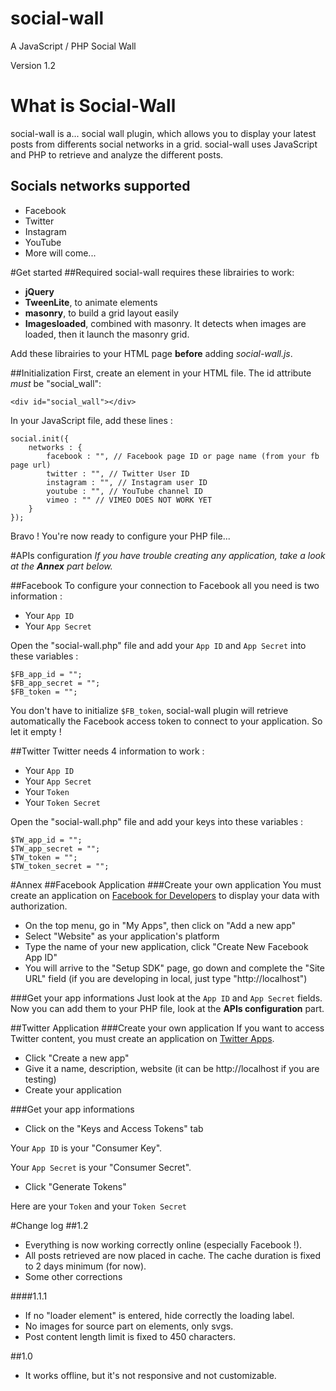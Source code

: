 # social-wall
A JavaScript / PHP Social Wall

Version 1.2

# What is Social-Wall
social-wall is a... social wall plugin, which allows you to display your latest posts from differents social networks in a grid.
social-wall uses JavaScript and PHP to retrieve and analyze the different posts.
## Socials networks supported
* Facebook
* Twitter
* Instagram
* YouTube
* More will come...

#Get started
##Required
social-wall requires these librairies to work:
* **jQuery**
* **TweenLite**, to animate elements
* **masonry**, to build a grid layout easily
* **Imagesloaded**, combined with masonry. It detects when images are loaded, then it launch the masonry grid.

Add these librairies to your HTML page **before** adding _social-wall.js_.

##Initialization
First, create an element in your HTML file. The id attribute _must_ be "social_wall":
```
<div id="social_wall"></div>
```

In your JavaScript file, add these lines :
```
social.init({
	networks : {
		facebook : "", // Facebook page ID or page name (from your fb page url)
		twitter : "", // Twitter User ID
		instagram : "", // Instagram user ID
		youtube : "", // YouTube channel ID
		vimeo : "" // VIMEO DOES NOT WORK YET
	}
});
```

Bravo ! You're now ready to configure your PHP file...

#APIs configuration
_If you have trouble creating any application, take a look at the **Annex** part below._

##Facebook
To configure your connection to Facebook all you need is two information :
* Your `App ID`
* Your `App Secret`

Open the "social-wall.php" file and add your `App ID` and `App Secret` into these variables :
```
$FB_app_id = "";
$FB_app_secret = "";
$FB_token = "";
```
You don't have to initialize `$FB_token`, social-wall plugin will retrieve automatically the Facebook access token to connect to your application. So let it empty !

##Twitter
Twitter needs 4 information to work :
* Your `App ID`
* Your `App Secret`
* Your `Token`
* Your `Token Secret`

Open the "social-wall.php" file and add your keys into these variables :
```
$TW_app_id = "";
$TW_app_secret = "";
$TW_token = "";
$TW_token_secret = "";
```

#Annex
##Facebook Application
###Create your own application
You must create an application on [Facebook for Developers](https://developers.facebook.com/) to display your data with authorization.
* On the top menu, go in "My Apps", then click on "Add a new app"
* Select "Website" as your application's platform
* Type the name of your new application, click "Create New Facebook App ID"
* You will arrive to the "Setup SDK" page, go down and complete the "Site URL" field (if you are developing in local, just type "http://localhost")

###Get your app informations
Just look at the `App ID` and `App Secret` fields. Now you can add them to your PHP file, look at the **APIs configuration** part.

##Twitter Application
###Create your own application
If you want to access Twitter content, you must create an application on [Twitter Apps](https://apps.twitter.com/).
* Click "Create a new app"
* Give it a name, description, website (it can be http://localhost if you are testing)
* Create your application

###Get your app informations
* Click on the "Keys and Access Tokens" tab

Your `App ID` is your "Consumer Key".

Your `App Secret` is your "Consumer Secret".

* Click "Generate Tokens"

Here are your `Token` and your `Token Secret`

#Change log
##1.2
* Everything is now working correctly online (especially Facebook !).
* All posts retrieved are now placed in cache. The cache duration is fixed to 2 days minimum (for now).
* Some other corrections

####1.1.1
* If no "loader element" is entered, hide correctly the loading label.
* No images for source part on elements, only svgs.
* Post content length limit is fixed to 450 characters.

##1.0
* It works offline, but it's not responsive and not customizable.
